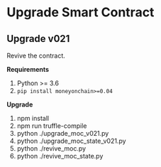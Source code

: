 # Upgrade Smart Contract

## Upgrade v021

Revive the contract. 

**Requirements**

1. Python >= 3.6
2. `pip install moneyonchain>=0.04`

**Upgrade**

1. npm install
2. npm run truffle-compile
3. python ./upgrade_moc_v021.py
4. python ./upgrade_moc_state_v021.py
5. python ./revive_moc.py
6. python ./revive_moc_state.py